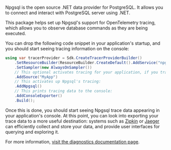 Npgsql is the open source .NET data provider for PostgreSQL. It allows you to connect and interact with PostgreSQL server using .NET.

This package helps set up Npgsql's support for OpenTelemetry tracing, which allows you to observe database commands as they are being executed.

You can drop the following code snippet in your application's startup, and you should start seeing tracing information on the console: 

```csharp
using var tracerProvider = Sdk.CreateTracerProviderBuilder()
    .SetResourceBuilder(ResourceBuilder.CreateDefault().AddService("npgsql-tester"))
    .SetSampler(new AlwaysOnSampler())
    // This optional activates tracing for your application, if you trace your own activities:
    .AddSource("MyApp")
    // This activates up Npgsql's tracing:
    .AddNpgsql()
    // This prints tracing data to the console:
    .AddConsoleExporter()
    .Build();
```

Once this is done, you should start seeing Npgsql trace data appearing in your application's console. At this point, you can look into exporting your trace data to a more useful destination: systems such as [Zipkin](https://zipkin.io/) or [Jaeger](https://www.jaegertracing.io/) can efficiently collect and store your data, and provide user interfaces for querying and exploring it.

For more information, [visit the diagnostics documentation page](https://www.npgsql.org/doc/diagnostics/tracing.html).
